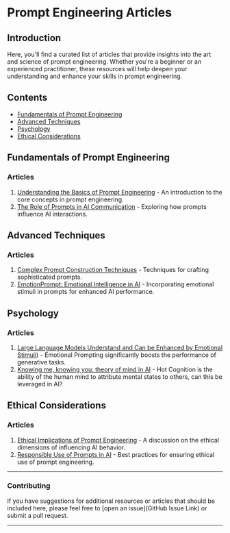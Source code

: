 # Prompt Engineering Articles

## Introduction
Here, you'll find a curated list of articles that provide insights into the art and science of prompt engineering. Whether you're a beginner or an experienced practitioner, these resources will help deepen your understanding and enhance your skills in prompt engineering.

## Contents
- [Fundamentals of Prompt Engineering](#fundamentals-of-prompt-engineering)
- [Advanced Techniques](#advanced-techniques)
- [Psychology](#psychology)
- [Ethical Considerations](#ethical-considerations)

## Fundamentals of Prompt Engineering
### Articles
1. [Understanding the Basics of Prompt Engineering](URL) - An introduction to the core concepts in prompt engineering.
2. [The Role of Prompts in AI Communication](URL) - Exploring how prompts influence AI interactions.

## Advanced Techniques
### Articles
1. [Complex Prompt Construction Techniques](URL) - Techniques for crafting sophisticated prompts.
2. [EmotionPrompt: Emotional Intelligence in AI](URL) - Incorporating emotional stimuli in prompts for enhanced AI performance.

## Psychology
### Articles
1. [Large Language Models Understand and Can be Enhanced by Emotional Stimuli](https://arxiv.org/abs/2307.11760)) - Emotional Prompting significantly boosts the performance of generative tasks.
2. [Knowing me, knowing you: theory of mind in AI](https://www.cambridge.org/core/journals/psychological-medicine/article/knowing-me-knowing-you-theory-of-mind-in-ai/C935A66A018117BA5B1991071393655F) - Hot Cognition is the ability of the human mind to attribute mental states to others, can this be leveraged in AI?

## Ethical Considerations
### Articles
1. [Ethical Implications of Prompt Engineering](URL) - A discussion on the ethical dimensions of influencing AI behavior.
2. [Responsible Use of Prompts in AI](URL) - Best practices for ensuring ethical use of prompt engineering.

---

### Contributing
If you have suggestions for additional resources or articles that should be included here, please feel free to [open an issue](GitHub Issue Link) or submit a pull request.

---
